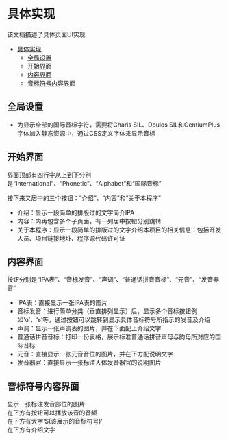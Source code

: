 # 具体实现
该文档描述了具体页面UI实现

- [具体实现](#具体实现)
  - [全局设置](#全局设置)
  - [开始界面](#开始界面)
  - [内容界面](#内容界面)
  - [音标符号内容界面](#音标符号内容界面)

## 全局设置
- 为显示全部的国际音标字符，需要将Charis SIL、Doulos SIL和GentiumPlus字体加入静态资源中，通过CSS定义字体来显示音标

## 开始界面
界面顶部有四行字从上到下分别是“International”、“Phonetic”、“Alphabet”和“国际音标”

接下来又居中的三个按钮：“介绍”、“内容”和“关于本程序”

- 介绍：显示一段简单的排版过的文字简介IPA
- 内容：内再包含多个子页面，有一列居中按钮分别跳转
- 关于本程序：显示一段简单的排版过的文字介绍本项目的相关信息：包括开发人员、项目链接地址、程序源代码许可证

## 内容界面
按钮分别是“IPA表”、“音标发音”、“声调”、“普通话拼音音标”、“元音”、“发音器官”

- IPA表：直接显示一张IPA表的图片
- 音标发音：进行简单分类（垂直排列显示）后，显示多个音标按钮例如‘ɑ’、‘ʁ’等，通过按钮可以跳转到显示具体音标符号所指示的发音及介绍
- 声调：显示一张声调表的图片，并在下面配上介绍文字
- 普通话拼音音标：打印一份表格，展示标准普通话拼音声母与韵母所对应的国际音标
- 元音：直接显示一张元音音位的图片，并在下方配说明文字
- 发音器官：直接显示一张标注人体发音器官的说明图片

## 音标符号内容界面
显示一张标注发音部位的图片<br>
在下方有按钮可以播放该音的音频<br>
在下方有大字‘$(该展示的音标符号)’<br>
在下方有介绍文字<br>